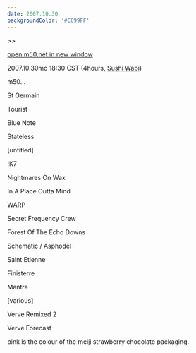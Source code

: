 ```yaml
---
date: 2007.10.30
backgroundColor: '#CC99FF'
---
```


\>>

[open m50.net in new window](http://m50.net/)  

2007.10.30mo 18:30 CST (4hours, [Sushi Wabi](http://www.sushiwabi.com/))

m50...  

St Germain

Tourist

Blue Note

Stateless

\[untitled\]

!K7

Nightmares On Wax

In A Place Outta Mind

WARP

Secret Frequency Crew

Forest Of The Echo Downs

Schematic / Asphodel

Saint Etienne

Finisterre

Mantra

\[various\]

Verve Remixed 2

Verve Forecast

pink is the colour of the meiji strawberry chocolate packaging.